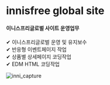 # innisfree global site
#### 이니스프리글로벌 사이트 운영업무<br>
✔ 이니스프리글로벌 운영 및 유지보수<br>
✔ 반응형 이벤트페이지 작업 <br>
✔ 상품별 상세페이지 코딩작업<br>
✔ EDM HTML 코딩작업 


![inni_capture](https://user-images.githubusercontent.com/90238684/176335794-3cbd482d-54f7-4567-a914-4fce9a9432ea.jpg)
<!-- 
![inni_site](https://user-images.githubusercontent.com/90238684/176333524-6a0d430d-c211-43a2-8711-0cd389b9be9c.jpg)
![inni_event](https://user-images.githubusercontent.com/90238684/176334826-e85e6ba3-a48b-4cee-b484-c5ccda6e5a58.jpg)
![inni_pop](https://user-images.githubusercontent.com/90238684/176334828-66b80854-3634-421e-94bd-4b3b98bcc4eb.jpg)
 -->

